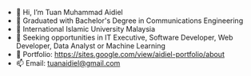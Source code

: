 - 👋 Hi, I’m Tuan Muhammad Aidiel
- 🌱 Graduated with Bachelor's Degree in Communications Engineering
- 💞️ International Islamic University Malaysia
- 🌱 Seeking opportunities in IT Executive, Software Developer, Web Developer, Data Analyst or Machine Learning
- 💞️ Portfolio: https://sites.google.com/view/aidiel-portfolio/about
- 📫 Email: tuanaidiel@gmail.com

<!---
tuanaidiel/tuanaidiel is a ✨ special ✨ repository because its `README.md` (this file) appears on your GitHub profile.
You can click the Preview link to take a look at your changes.
--->
